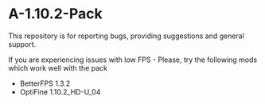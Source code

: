 # A-1.10.2-Pack

This repository is for reporting bugs, providing suggestions and general support.

If you are experiencing issues with low FPS - Please, try the following mods which work well with the pack
  - BetterFPS 1.3.2
  - OptiFine 1.10.2_HD-U_04

